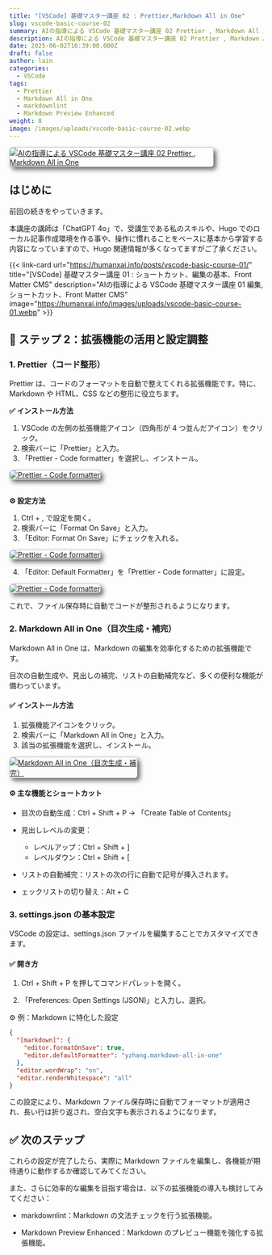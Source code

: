 ```yaml
---
title: "[VSCode] 基礎マスター講座 02 : Prettier,Markdown All in One"
slug: vscode-basic-course-02
summary: AIの指導による VSCode 基礎マスター講座 02 Prettier , Markdown All in One
description: AIの指導による VSCode 基礎マスター講座 02 Prettier , Markdown All in One
date: 2025-06-02T16:39:00.000Z
draft: false
author: lain
categories:
  - VSCode
tags:
  - Prettier
  - Markdown All in One
  - markdownlint
  - Markdown Preview Enhanced
weight: 8
image: /images/uploads/vscode-basic-course-02.webp
---
```


 <a href="/images/uploads/vscode-basic-course-02.webp" target="_blank">
<img src="/images/uploads/vscode-basic-course-02.webp" alt="AIの指導による VSCode 基礎マスター講座 02 Prettier , Markdown All in One"  loading="lazy" decoding="async" style="max-width:80%; height:auto; border:1px solid #ccc; border-radius:6px; box-shadow: 5px 5px 10px #666" />
</a>

## はじめに

前回の続きをやっていきます。

本講座の講師は「ChatGPT 4o」で、受講生である私のスキルや、Hugo でのローカル記事作成環境を作る事や、操作に慣れることをベースに基本から学習する内容になっていますので、Hugo 関連情報が多くなってますがご了承ください。

{{< link-card url="https://humanxai.info/posts/vscode-basic-course-01/" title="[VSCode] 基礎マスター講座 01 : ショートカット、編集の基本、Front Matter CMS" description="AIの指導による VSCode 基礎マスター講座 01 編集,ショートカット、Front Matter CMS" image="https://humanxai.info/images/uploads/vscode-basic-course-01.webp" >}}

## 🧭 ステップ 2：拡張機能の活用と設定調整

### 1. Prettier（コード整形）

Prettier は、コードのフォーマットを自動で整えてくれる拡張機能です。特に、Markdown や HTML、CSS などの整形に役立ちます。

**✅ インストール方法**

1. VSCode の左側の拡張機能アイコン（四角形が 4 つ並んだアイコン）をクリック。
2. 検索バーに「Prettier」と入力。
3. 「Prettier - Code formatter」を選択し、インストール。

 <a href="/images/uploads/vscode_prettier-code-formatter.jpg" target="_blank">
<img src="/images/uploads/vscode_prettier-code-formatter.jpg" alt="Prettier - Code formatter"  loading="lazy" decoding="async" style="max-width:50%; height:auto; border:1px solid #ccc; border-radius:6px; box-shadow: 5px 5px 10px #666" />
</a>

<br />
<br />

**⚙️ 設定方法**

1. Ctrl + , で設定を開く。
2. 検索バーに「Format On Save」と入力。
3. 「Editor: Format On Save」にチェックを入れる。

 <a href="/images/uploads/vscode-editor-format-on-save.jpg" target="_blank">
<img src="/images/uploads/vscode-editor-format-on-save.jpg" alt="Prettier - Code formatter"  loading="lazy" decoding="async" style="max-width:50%; height:auto; border:1px solid #ccc; border-radius:6px; box-shadow: 5px 5px 10px #666" />
</a>

4. 「Editor: Default Formatter」を「Prettier - Code formatter」に設定。

 <a href="/images/uploads/vscode-editor-default-formatter.jpg" target="_blank">
<img src="/images/uploads/vscode-editor-default-formatter.jpg" alt="Prettier - Code formatter"  loading="lazy" decoding="async" style="max-width:50%; height:auto; border:1px solid #ccc; border-radius:6px; box-shadow: 5px 5px 10px #666" />
</a>

これで、ファイル保存時に自動でコードが整形されるようになります。

### 2. Markdown All in One（目次生成・補完）

Markdown All in One は、Markdown の編集を効率化するための拡張機能です。

目次の自動生成や、見出しの補完、リストの自動補完など、多くの便利な機能が備わっています。

#### ✅ インストール方法

1. 拡張機能アイコンをクリック。
2. 検索バーに「Markdown All in One」と入力。
3. 該当の拡張機能を選択し、インストール。

 <a href="/images/uploads/vscode-markdown-all-in-one.jpg" target="_blank">
<img src="/images/uploads/vscode-markdown-all-in-one.jpg" alt="Markdown All in One（目次生成・補完）"  loading="lazy" decoding="async" style="max-width:50%; height:auto; border:1px solid #ccc; border-radius:6px; box-shadow: 5px 5px 10px #666" />
</a>

#### ⚙️ 主な機能とショートカット

- 目次の自動生成：Ctrl + Shift + P → 「Create Table of Contents」
- 見出しレベルの変更：

  - レベルアップ：Ctrl + Shift + ]
  - レベルダウン：Ctrl + Shift + [

- リストの自動補完：リストの次の行に自動で記号が挿入されます。
- ェックリストの切り替え：Alt + C

### 3. settings.json の基本設定

VSCode の設定は、settings.json ファイルを編集することでカスタマイズできます。

#### ✅ 開き方

1. Ctrl + Shift + P を押してコマンドパレットを開く。

2. 「Preferences: Open Settings (JSON)」と入力し、選択。

⚙️ 例：Markdown に特化した設定

```json
{
  "[markdown]": {
    "editor.formatOnSave": true,
    "editor.defaultFormatter": "yzhang.markdown-all-in-one"
  },
  "editor.wordWrap": "on",
  "editor.renderWhitespace": "all"
}
```

この設定により、Markdown ファイル保存時に自動でフォーマットが適用され、長い行は折り返され、空白文字も表示されるようになります。

## ✅ 次のステップ

これらの設定が完了したら、実際に Markdown ファイルを編集し、各機能が期待通りに動作するか確認してみてください。

また、さらに効率的な編集を目指す場合は、以下の拡張機能の導入も検討してみてください：

- markdownlint：Markdown の文法チェックを行う拡張機能。

- Markdown Preview Enhanced：Markdown のプレビュー機能を強化する拡張機能。
